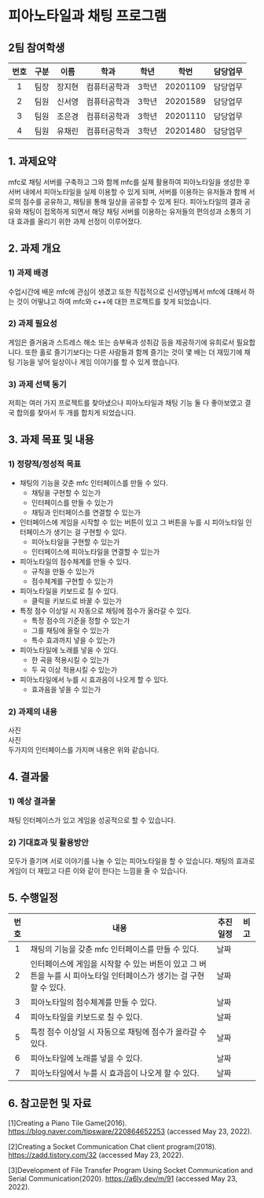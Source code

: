# 피아노타일과 채팅 프로그램
## 2팀 참여학생
|번호|구분|이름|학과|학년|학번|담당업무|
|:-:|---|---|---|---|---|----|
|1|팀장|장지현|컴퓨터공학과|3학년|20201109|담당업무|
|2|팀원|신서영|컴퓨터공학과|3학년|20201589|담당업무|
|3|팀원|조은경|컴퓨터공학과|3학년|20201110|담당업무|
|4|팀원|유채린|컴퓨터공학과|3학년|20201480|담당업무|

## 1. 과제요약
mfc로 채팅 서버를 구축하고 그와 함께 mfc를 실제 활용하여 피아노타일을 생성한 후 서버 내에서 피아노타일을 실제 이용할 수 있게 되며, 서버를 이용하는 유저들과 함께 서로의 점수를 공유하고, 채팅을 통해 일상을 공유할 수 있게 된다. 피아노타일의 결과 공유와 채팅이 접목하게 되면서 해당 채팅 서버를 이용하는 유저들의 편의성과 소통의 기대 효과를 올리기 위한 과제 선정이 이루어졌다. 

## 2. 과제 개요 
###  1) 과제 배경
수업시간에 배운 mfc에 관심이 생겼고 또한 직접적으로 신서영님께서 mfc에 대해서 하는 것이 어떻냐고 하여 mfc와 c++에 대한 프로젝트를 찾게 되었습니다. 

###  2) 과제 필요성
게임은 즐거움과 스트레스 해소 또는 승부욕과 성취감 등을 제공하기에 유희로서 필요합니다. 또한 홀로 즐기기보다는 다른 사람들과 함께 즐기는 것이 몇 배는 더 재밌기에 채팅 기능을 넣어 일상이나 게임 이야기를 할 수 있게 했습니다.

###  3) 과제 선택 동기
저희는 여러 가지 프로젝트를 찾아냈으나 피아노타일과 채팅 기능 둘 다 좋아보였고 결국 합의를 찾아서 두 개를 합치게 되었습니다.

## 3. 과제 목표 및 내용
###  1) 정량적/정성적 목표
* 채팅의 기능을 갖춘 mfc 인터페이스를 만들 수 있다.
  - 채팅을 구현할 수 있는가
  - 인터페이스를 만들 수 있는가
  - 채팅과 인터페이스를 연결할 수 있는가
* 인터페이스에 게임을 시작할 수 있는 버튼이 있고 그 버튼을 누를 시 피아노타일 인터페이스가 생기는 걸 구현할 수 있다.
  - 피아노타일을 구현할 수 있는가
  - 인터페이스에 피아노타일을 연결할 수 있는가
* 피아노타일의 점수체계를 만들 수 있다.
  - 규칙을 만들 수 있는가
  - 점수체계를 구현할 수 있는가
* 피아노타일을 키보드로 칠 수 있다.
  - 클릭을 키보드로 바꿀 수 있는가
* 특정 점수 이상일 시 자동으로 채팅에 점수가 올라갈 수 있다.
  - 특정 점수의 기준을 정할 수 있는가
  - 그를 채팅에 올릴 수 있는가
  - 특수 효과까지 넣을 수 있는가
* 피아노타일에 노래를 넣을 수 있다.
  - 한 곡을 적용시킬 수 있는가
  - 두 곡 이상 적용시킬 수 있는가
* 피아노타일에서 누를 시 효과음이 나오게 할 수 있다.
  - 효과음을 넣을 수 있는가

###  2) 과제의 내용  
사진   
사진   
두가지의 인터페이스를 가지며 내용은 위와 같습니다.

## 4. 결과물
###  1) 예상 결과물
채팅 인터페이스가 있고 게임을 성공적으로 할 수 있습니다.

###  2) 기대효과 및 활용방안
모두가 즐기며 서로 이야기를 나눌 수 있는 피아노타일을 할 수 있습니다. 채팅의 효과로 게임이 더 재밌고 다른 이와 같이 한다는 느낌을 줄 수 있습니다.
 
## 5. 수행일정

|번호|내용|추진일정|비고|
|:-:|---|----|--|
|1|채팅의 기능을 갖춘 mfc 인터페이스를 만들 수 있다.|날짜||
|2|인터페이스에 게임을 시작할 수 있는 버튼이 있고 그 버튼을 누를 시 피아노타일 인터페이스가 생기는 걸 구현할 수 있다.|날짜||
|3| 피아노타일의 점수체계를 만들 수 있다.|날짜||
|4|피아노타일을 키보드로 칠 수 있다.|날짜||
|5|특정 점수 이상일 시 자동으로 채팅에 점수가 올라갈 수 있다.|날짜||
|6|피아노타일에 노래를 넣을 수 있다.|날짜||
|7|피아노타일에서 누를 시 효과음이 나오게 할 수 있다.|날짜||

## 6. 참고문헌 및 자료
[1]Creating a Piano Tile Game(2016). https://blog.naver.com/tipsware/220864652253 (accessed May 23, 2022).
   
[2]Creating a Socket Communication Chat client program(2018). https://zadd.tistory.com/32 (accessed May 23, 2022).   

[3]Development of File Transfer Program Using Socket Communication and Serial Communication(2020). https://a6ly.dev/m/91 (accessed May 23, 2022).   

